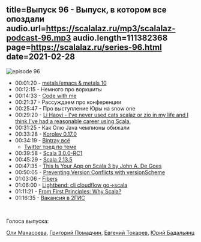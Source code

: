 title=Выпуск 96 - Выпуск, в котором все опоздали
audio.url=https://scalalaz.ru/mp3/scalalaz-podcast-96.mp3
audio.length=111382368
page=https://scalalaz.ru/series-96.html
date=2021-02-28
----
![episode 96](https://scalalaz.ru/img/episode96.jpg)

* 00:01:20 - [metals/emacs & metals 10](<https://scalameta.org/metals/blog/>)
* 00:12:15 - Немного про воркшиты
* 00:14:33 - [Code with me](<https://www.jetbrains.com/code-with-me/>)
* 00:21:37 - Рассуждаем про конференции
* 00:25:47 - Про выступление Юры на snow one
* 00:29:20 - [Li Haoyi - I've never used cats scalaz or zio in my life and I think I've had a reasonable career using Scala.](<https://www.reddit.com/r/scala/comments/lfbjcf/does_anyone_here_intentionally_use_scala_without/>)
* 00:31:25 - Как Олю Java чемпионы обижали
* 00:33:28 - [Korolev 0.17.0](<https://github.com/fomkin/korolev/releases/tag/v0.17.0>)
* 00:34:19 - [Bintray всё](https://jfrog.com/blog/into-the-sunset-bintray-jcenter-gocenter-and-chartcenter/)
    - [Twitter тред по теме](<https://twitter.com/eed3si9n/status/1357068549429338112?s=19>)
* 00:39:58 - [Scala 3.0.0-RC1](<https://dotty.epfl.ch/blog/2021/02/17/scala3-rc1.html>)
* 00:45:29 - [Scala 2.13.5](<https://github.com/scala/scala/releases/tag/v2.13.5>)
* 00:47:35 - [This Is Your App on Scala 3 by John A. De Goes](<https://www.reddit.com/r/scala/comments/lmmi5m/this_is_your_app_on_scala_3_by_john_a_de_goes/>)
* 00:50:05 - [Preventing Version Conflicts with versionScheme](<https://scala-lang.org/blog/2021/02/16/preventing-version-conflicts-with-versionscheme.html>)
* 01:03:06 - [Fibers](<https://typelevel.org/blog/2021/02/21/fibers-fast-mkay.html>)
* 01:06:00 - [Lightbend: cli cloudflow go->scala](<https://www.lightbend.com/blog/writing-kubectl-plugins-with-scala-or-java-with-fabric8-kubernetes-client-on-graalvm>)
* 01:11:21 - [From First Principles: Why Scala?](<https://www.lihaoyi.com/post/FromFirstPrinciplesWhyScala.html>)
* 01:16:35 - [Вакансия в 2ГИС](<https://job.2gis.ru/software/1529/>)

<br/>

Голоса выпуска:

[Оли Махасоева](https://twitter.com/oli_kitty),
[Григорий Помадчин](https://github.com/pomadchin),
[Евгений Токарев](https://twitter.com/strobegen),
[Юрий Бадальянц](https://twitter.com/lmnet89)
